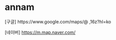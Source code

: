 # annam

<hr1>
[구글]
https://www.google.com/maps/@ 
,16z?hl=ko

[네이버]
https://m.map.naver.com/
</hr1>
